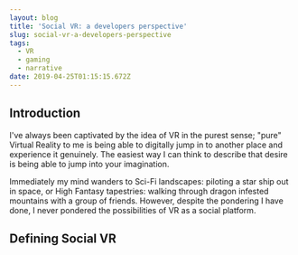 ```yaml
---
layout: blog
title: 'Social VR: a developers perspective'
slug: social-vr-a-developers-perspective
tags:
  - VR
  - gaming
  - narrative
date: 2019-04-25T01:15:15.672Z
---
```

## Introduction
I've always been captivated by the idea of VR in the purest sense; "pure" Virtual Reality to me is being able to digitally jump in to another place and experience it genuinely. The easiest way I can think to describe that desire is being able to jump into your imagination. 

Immediately my mind wanders to Sci-Fi landscapes: piloting a star ship out in space, or High Fantasy tapestries:  walking through dragon infested mountains with a group of friends. However, despite the pondering I have done, I never pondered the possibilities of VR as a social platform. 



## Defining Social VR
